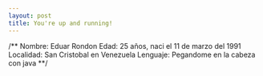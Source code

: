 ```yaml
---
layout: post
title: You're up and running!
---
```


/**
Nombre: Eduar Rondon
Edad: 25 años, naci el 11 de marzo del 1991
Localidad: San Cristobal en Venezuela
Lenguaje: Pegandome en la cabeza con java
**/
